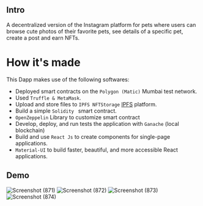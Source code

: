 
##  Intro 
A decentralized version of the Instagram platform for pets where users can browse cute photos of their favorite pets, see details of a specific pet, create a post and earn NFTs.


# How it's made
This Dapp makes use of the following softwares:
* Deployed smart contracts on the `Polygon (Matic)` Mumbai test network.
* Used `Truffle & MetaMask`.
* Upload and store files to `IPFS NFTStorage` [IPFS](https://nft.storage/) platform.
* Build a simple `Solidity ` smart contract.
* `OpenZeppelin` Library to customize smart contract
* Develop, deploy, and run tests the application with `Ganache` (local blockchain)
* Build and use `React Js` to create components for single-page applications.
* `Material-UI` to build faster, beautiful, and more accessible React applications.


## Demo
 ![Screenshot (871)](https://user-images.githubusercontent.com/100551659/232209375-b1407f01-455d-4b22-a141-d72c9e6a4a42.png)
 ![Screenshot (872)](https://user-images.githubusercontent.com/100551659/232209416-ab6f8ff6-d54c-4219-9210-0c8d95cec7dc.png)
![Screenshot (873)](https://user-images.githubusercontent.com/100551659/232209469-0ee9e8a5-4b69-4ebd-b2af-09953bc8be52.png)
![Screenshot (874)](https://user-images.githubusercontent.com/100551659/232209597-bfe0c3af-7059-403f-892c-5365f2c39710.png)



